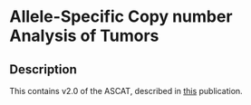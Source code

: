 Allele-Specific Copy number Analysis of Tumors
======

Description
--------
This contains v2.0 of the ASCAT, described in [this](http://www.ncbi.nlm.nih.gov/pubmed/20837533) publication.

